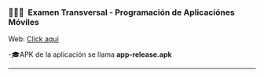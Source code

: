 ### 👨🏻‍💻 &nbsp;Examen Transversal - Programación de Aplicaciónes Móviles
<p>Web: <a href="https://sites.google.com/view/registrapp-duoc">Click aquí</a></p>

<p>-🎓APK de la aplicación se llama <b>app-release.apk</b> </p>

<hr>
